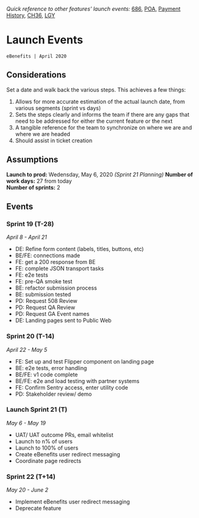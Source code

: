 _Quick reference to other features' launch events:_ [686](https://github.com/department-of-veterans-affairs/va.gov-team/blob/master/teams/vsa/teams/ebenefits/features/view-update-dependents/launch-events.md), [POA](https://#), [Payment History](https://#), [CH36](https://#), [LGY](https://#)  
# Launch Events
`eBenefits | April 2020`
## Considerations
Set a date and walk back the various steps.  This achieves a few things:
1. Allows for more accurate estimation of the actual launch date, from various segments (sprint vs days)
2. Sets the steps clearly and informs the team if there are any gaps that need to be addressed for either the current feature or the next
3. A tangible reference for the team to synchronize on where we are and where we are headed
4. Should assist in ticket creation  
## Assumptions  
**Launch to prod:** Wedensday, May 6, 2020  _(Sprint 21 Planning)_
**Number of work days:** 27 from today   
**Number of sprints:** 2   
## Events  
### Sprint 19 (T-28)  
_April 8 - April 21_  
- DE: Refine form content (labels, titles, buttons, etc)
- BE/FE: connections made
- FE: get a 200 response from BE
- FE: complete JSON transport tasks
- FE: e2e tests
- FE: pre-QA smoke test
- BE: refactor submission process
- BE: submission tested
- PD: Request 508 Review
- PD: Request QA Review
- PD: Request GA Event names
- DE: Landing pages sent to Public Web

### Sprint 20 (T-14)  
_April 22 - May 5_
- FE: Set up and test Flipper component on landing page
- BE: e2e tests, error handling
- BE/FE: v1 code complete
- BE/FE: e2e and load testing with partner systems
- FE: Confirm Sentry access, enter utility code
- PD: Stakeholder review/ demo

### Launch Sprint 21 (T)
_May 6 - May 19_
- UAT/ UAT outcome PRs, email whitelist 
- Launch to n% of users
- Launch to 100% of users
- Create eBenefits user redirect messaging  
- Coordinate page redirects

### Sprint 22 (T+14)
_May 20 - June 2_
- Implement eBenefits user redirect messaging 
- Deprecate feature



